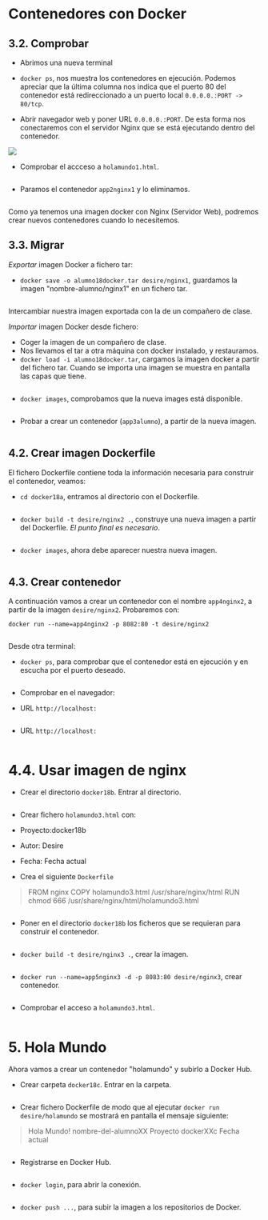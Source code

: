 # Contenedores con Docker

## 3.2. Comprobar
- Abrimos una nueva terminal

- `docker ps`, nos muestra los contenedores en ejecución. Podemos apreciar que la última columna nos indica que el puerto 80 del contenedor está redireccionado a un puerto local `0.0.0.0.:PORT -> 80/tcp`.

- Abrir navegador web y poner URL `0.0.0.0.:PORT`. De esta forma nos conectaremos con el servidor Nginx que se está ejecutando dentro del contenedor.

![](./images/)

- Comprobar el accceso a `holamundo1.html`.

![]()

- Paramos el contenedor `app2nginx1` y lo eliminamos.

![]()

Como ya tenemos una imagen docker con Nginx (Servidor Web), podremos crear nuevos contenedores cuando lo necesitemos.

## 3.3. Migrar

*Exportar* imagen Docker a fichero tar:

- `docker save -o alumno18docker.tar desire/nginx1`, guardamos la imagen "nombre-alumno/nginx1" en un fichero tar.

![]()

Intercambiar nuestra imagen exportada con la de un compañero de clase.

*Importar* imagen Docker desde fichero:

- Coger la imagen de un compañero de clase.
- Nos llevamos el tar a otra máquina con docker instalado, y restauramos.
- `docker load -i alumno18docker.tar`, cargamos la imagen docker a partir del fichero tar. Cuando se importa una imagen se muestra en pantalla las capas que tiene.

![]()

- `docker images`, comprobamos que la nueva images está disponible.

![]()

- Probar a crear un contenedor (`app3alumno`), a partir de la nueva imagen.

![]()

## 4.2. Crear imagen Dockerfile
El fichero Dockerfile contiene toda la información necesaria para construir el contenedor, veamos:

- `cd docker18a`, entramos al directorio con el Dockerfile.

![]()


- `docker build -t desire/nginx2 .`, construye una nueva imagen a partir del Dockerfile. *El punto final es necesario*.

![]()

- `docker images`, ahora debe aparecer nuestra nueva imagen.

![]()

## 4.3. Crear contenedor

A continuación vamos a crear un contenedor con el nombre `app4nginx2`, a partir de la imagen `desire/nginx2`. Probaremos con:

`docker run --name=app4nginx2 -p 8082:80 -t desire/nginx2`

![]()

Desde otra terminal:

- `docker ps`, para comprobar que el contenedor está en ejecución y en escucha por el puerto deseado.

![]()

- Comprobar en el navegador:

- URL `http://localhost:`

![]()

- URL `http://localhost:`

![]()

# 4.4. Usar imagen de nginx

- Crear el directorio `docker18b`. Entrar al directorio.

![]()

- Crear fichero `holamundo3.html` con:

- Proyecto:docker18b
- Autor: Desire
- Fecha: Fecha actual

- Crea el siguiente `Dockerfile`

>FROM nginx
COPY holamundo3.html /usr/share/nginx/html
RUN chmod 666 /usr/share/nginx/html/holamundo3.html

![]()

- Poner en el directorio `docker18b` los ficheros que se requieran para construir el contenedor.

![]()

- `docker build -t desire/nginx3 .`, crear la imagen.

![]()

- `docker run --name=app5nginx3 -d -p 8083:80 desire/nginx3`, crear contenedor.

![]()

- Comprobar el acceso a `holamundo3.html`.

![]()

# 5. Hola Mundo
Ahora vamos a crear un contenedor "holamundo" y subirlo a Docker Hub.

- Crear carpeta `docker18c`. Entrar en la carpeta.

![]()

- Crear fichero Dockerfile de modo que al ejecutar `docker run desire/holamundo` se mostrará en pantalla el mensaje siguiente:

>Hola Mundo!
nombre-del-alumnoXX
Proyecto dockerXXc
Fecha actual

![]()

- Registrarse en Docker Hub.

![]()

- `docker login`, para abrir la conexión.

![]()

- `docker push ...`, para subir la imagen a los repositorios de Docker.

![]()
